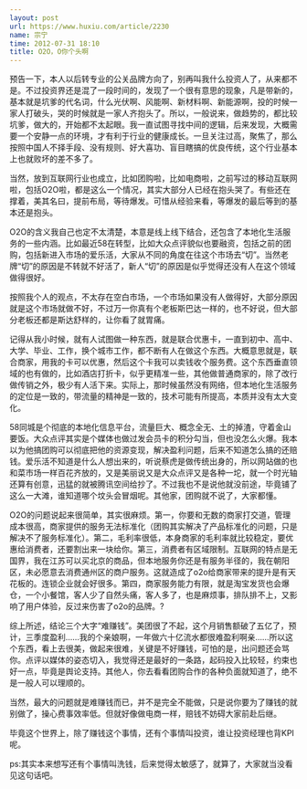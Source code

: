 ```yaml
---
layout: post
url: https://www.huxiu.com/article/2230
name: 宗宁
time: 2012-07-31 18:10
title: O2O，O你个头啊
---
```

预告一下，本人以后转专业的公关品牌方向了，别再叫我什么投资人了，从来都不是。不过投资界还是混了一段时间的，发现了一个很有意思的现象，凡是带新的，基本就是坑爹的代名词，什么光伏啊、风能啊、新材料啊、新能源啊，投的时候一家人打破头，哭的时候就是一家人齐抱头了。所以，一般说来，做趋势的，都比较坑爹，做大的，开始都不太起眼。我一直试图寻找中间的逻辑，后来发现，大概需要一个安静一点的环境，才有利于行业的健康成长。一旦关注过高，聚焦了，那么按照中国人不择手段、没有规则、好大喜功、盲目瞎搞的优良传统，这个行业基本上也就败坏的差不多了。

当然，放到互联网行业也成立，比如团购啦，比如电商啦，之前写过的移动互联网啦，包括O2O啦，都是这么一个情况，其实大部分人已经在抱头哭了。有些还在撑着，美其名曰，提前布局，等待爆发。可惜从经验来看，等爆发的最后等到的基本还是抱头。

O2O的含义我自己也定不太清楚，本意是线上线下结合，还包含了本地化生活服务的一些内涵。比如最近58在转型，比如大众点评貌似也要融资，包括之前的团购，包括新进入市场的爱乐活，大家从不同的角度在往这个市场去“切”。当然老牌“切”的原因是不转就不好活了，新人“切”的原因是似乎觉得还没有人在这个领域做得很好。

按照我个人的观点，不太存在空白市场，一个市场如果没有人做得好，大部分原因就是这个市场就做不好，不过万一你真有个老板斯巴达一样的，也不好说，但大部分老板还都是斯达舒样的，让你看了就胃痛。

记得从我小时候，就有人试图做一种东西，就是联合优惠卡，一直到初中、高中、大学、毕业、工作，换个城市工作，都不断有人在做这个东西。大概意思就是，联合商家，用我的卡可以优惠，然后这个卡我可以卖钱收个服务费。这个东西垂直领域的也有做的，比如酒店打折卡，似乎更精准一些，其他做普通商家的，除了改行做传销之外，极少有人活下来。实际上，那时候虽然没有网络，但本地化生活服务的定位是一致的，带流量的精神是一致的，技术可能有所提高，本质并没有太大变化。

58同城是个彻底的本地化信息平台，流量巨大、概念全无、土的掉渣，守着金山要饭。大众点评其实是个媒体也做过发会员卡的积分勾当，但也没怎么火爆。我本以为他搞团购可以彻底把他的资源变现，解决盈利问题，后来不知道怎么搞的还赔钱。爱乐活不知道是什么人想出来的，听说蔡虎是做传统出身的，所以网站做的也和菜市场一样百花齐放的，又是美丽说又是大众点评又是各种一坨，就一个时光轴还算有创意，迅猛的就被腾讯空间给抄了。不过我也不是说他就没前途，毕竟铺了这么一大滩，谁知道哪个坟头会冒烟呢。其他家，团购就不说了，大家都懂。

O2O的问题说起来很简单，其实很麻烦。第一，你要和无数的商家打交道，管理成本很高，商家提供的服务无法标准化（团购其实解决了产品标准化的问题，只是解决不了服务标准化）。第二，毛利率很低，本身商家的毛利率就比较稳定，要优惠给消费者，还要割出来一块给你。第三，消费者有区域限制。互联网的特点是无国界，我在江苏可以买北京的商品，但本地服务你还是有服务半径的，我在朝阳区，未必愿意去消费通州区的商户服务。这就造成了o2o给商家带来的提升是有天花板的。连锁企业就会好很多。第四，商家服务能力有限，就是淘宝发货也会爆仓，一个小餐馆，客人少了自然头痛，客人多了，也是麻烦事，排队排不上，又影响了用户体验，反过来伤害了o2o的品牌。?

综上所述，结论三个大字“难赚钱”。美团很了不起，这个月销售额破了五亿了，预计，三季度盈利……我的个亲娘啊，一年做六十亿流水都很难盈利啊亲……所以这个东西，看上去很美，做起来很难，关键是不好赚钱，可怕的是，出问题还会骂你。点评以媒体的姿态切入，我觉得还是最好的一条路，起码投入比较轻，约束也好一点，毕竟是舆论支持。其他人，你去看看团购合作的各种负面就知道了，绝不是一般人可以理顺的。

当然，最大的问题就是难赚钱而已，并不是完全不能做，只是说你要为了赚钱的就别做了，操心费事效率低。但就好像做电商一样，赔钱不妨碍大家前赴后继。

毕竟这个世界上，除了赚钱这个事情，还有个事情叫投资，谁让投资经理也背KPI呢。

ps:其实本来想写还有个事情叫洗钱，后来觉得太敏感了，就算了，大家就当没看见这句话吧。

